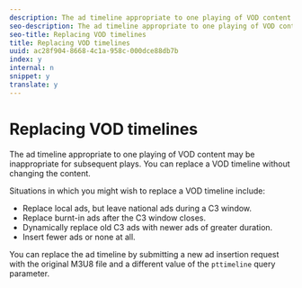 ```yaml
---
description: The ad timeline appropriate to one playing of VOD content may be inappropriate for subsequent plays. You can replace a VOD timeline without changing the content.
seo-description: The ad timeline appropriate to one playing of VOD content may be inappropriate for subsequent plays. You can replace a VOD timeline without changing the content.
seo-title: Replacing VOD timelines
title: Replacing VOD timelines
uuid: ac28f904-8668-4c1a-958c-000dce88db7b
index: y
internal: n
snippet: y
translate: y
---
```


# Replacing VOD timelines

The ad timeline appropriate to one playing of VOD content may be inappropriate for subsequent plays. You can replace a VOD timeline without changing the content.

Situations in which you might wish to replace a VOD timeline include:

* Replace local ads, but leave national ads during a C3 window.
* Replace burnt-in ads after the C3 window closes.
* Dynamically replace old C3 ads with newer ads of greater duration.
* Insert fewer ads or none at all.


You can replace the ad timeline by submitting a new ad insertion request with the original M3U8 file and a different value of the `pttimeline` query parameter. 

